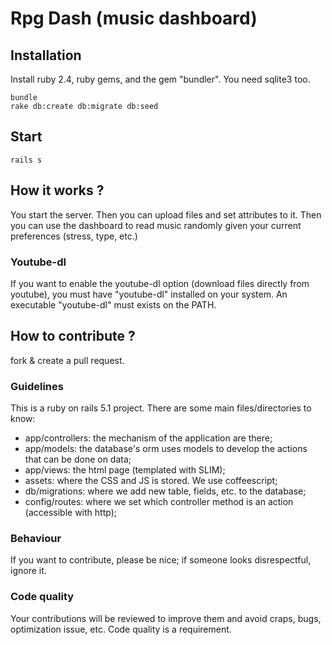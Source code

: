 # Rpg Dash (music dashboard)

## Installation
Install ruby 2.4, ruby gems, and the gem "bundler". You need sqlite3 too.

    bundle
    rake db:create db:migrate db:seed

## Start

    rails s

## How it works ?
You start the server.
Then you can upload files and set attributes to it.
Then you can use the dashboard to read music randomly given your current preferences (stress, type, etc.)

### Youtube-dl
If you want to enable the youtube-dl option (download files directly from youtube), you must have "youtube-dl" installed on your system. An executable "youtube-dl" must exists on the PATH.

## How to contribute ?
fork & create a pull request.

### Guidelines
This is a ruby on rails 5.1 project.
There are some main files/directories to know:

- app/controllers: the mechanism of the application are there;
- app/models: the database's orm uses models to develop the actions that can be done on data;
- app/views: the html page (templated with SLIM);
- assets: where the CSS and JS is stored. We use coffeescript;
- db/migrations: where we add new table, fields, etc. to the database;
- config/routes: where we set which controller method is an action (accessible with http);

### Behaviour
If you want to contribute, please be nice; if someone looks disrespectful, ignore it.

### Code quality
Your contributions will be reviewed to improve them and avoid craps, bugs, optimization issue, etc.
Code quality is a requirement.
